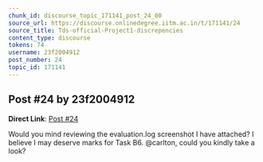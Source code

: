 ```yaml
---
chunk_id: discourse_topic_171141_post_24_00
source_url: https://discourse.onlinedegree.iitm.ac.in/t/171141/24
source_title: Tds-official-Project1-discrepencies
content_type: discourse
tokens: 74
username: 23f2004912
post_number: 24
topic_id: 171141
---
```


## Post #24 by 23f2004912

**Direct Link**: [Post #24](https://discourse.onlinedegree.iitm.ac.in/t/171141/24)

Would you mind reviewing the evaluation.log screenshot I have attached? I believe I may deserve marks for Task B6. @carlton, could you kindly take a look?
